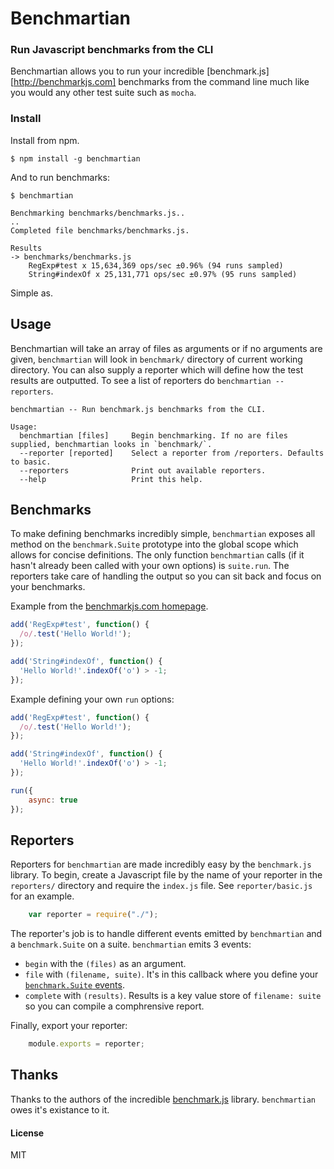 # Benchmartian
### Run Javascript benchmarks from the CLI
Benchmartian allows you to run your incredible [benchmark.js][http://benchmarkjs.com] benchmarks from the command line much like you would any other test suite such as `mocha`.

### Install
Install from npm.

	$ npm install -g benchmartian


And to run benchmarks:

	$ benchmartian

	Benchmarking benchmarks/benchmarks.js..
	..
	Completed file benchmarks/benchmarks.js.

	Results
	-> benchmarks/benchmarks.js
	    RegExp#test x 15,634,369 ops/sec ±0.96% (94 runs sampled)
	    String#indexOf x 25,131,771 ops/sec ±0.97% (95 runs sampled)

Simple as.

## Usage
Benchmartian will take an array of files as arguments or if no arguments are given, `benchmartian` will look in `benchmark/` directory of current working directory. You can also supply a reporter which will define how the test results are outputted. To see a list of reporters do `benchmartian --reporters`.


	benchmartian -- Run benchmark.js benchmarks from the CLI.

	Usage:
	  benchmartian [files]     Begin benchmarking. If no are files supplied, benchmartian looks in `benchmark/`.
	  --reporter [reported]    Select a reporter from /reporters. Defaults to basic.
	  --reporters              Print out available reporters.
	  --help                   Print this help.

## Benchmarks
To make defining benchmarks incredibly simple, `benchmartian` exposes all method on the `benchmark.Suite` prototype into the global scope which allows for concise definitions. The only function `benchmartian` calls (if it hasn't already been called with your own options) is `suite.run`. The reporters take care of handling the output so you can sit back and focus on your benchmarks.

Example from the [benchmarkjs.com homepage](http://benchmarkjs.com).
```js
add('RegExp#test', function() {
  /o/.test('Hello World!');
});

add('String#indexOf', function() {
  'Hello World!'.indexOf('o') > -1;
});
```

Example defining your own `run` options:
```js
add('RegExp#test', function() {
  /o/.test('Hello World!');
});

add('String#indexOf', function() {
  'Hello World!'.indexOf('o') > -1;
});

run({
	async: true
});
```

## Reporters
Reporters for `benchmartian` are made incredibly easy by the `benchmark.js` library. To begin, create a Javascript file by the name of your reporter in the `reporters/` directory and require the `index.js` file. See `reporter/basic.js` for an example.

```js
	var reporter = require("./");
```

The reporter's job is to handle different events emitted by `benchmartian` and a `benchmark.Suite` on a suite. `benchmartian` emits 3 events:
* `begin` with the `(files)` as an argument.
* `file` with `(filename, suite)`. It's in this callback where you define your [`benchmark.Suite` events](http://benchmarkjs.com/docs#options_onAbort).
* `complete` with `(results)`. Results is a key value store of `filename: suite` so you can compile a comphrensive report.

Finally, export your reporter:
```js
	module.exports = reporter;
```

## Thanks
Thanks to the authors of the incredible [benchmark.js](http://benchmarkjs.com) library. `benchmartian` owes it's existance to it.

#### License
MIT